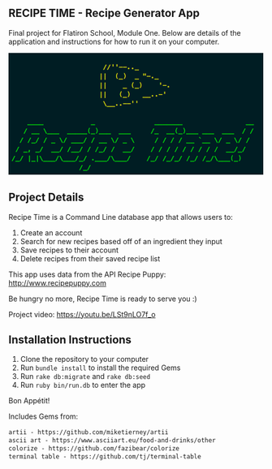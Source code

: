 RECIPE TIME - Recipe Generator App
------

Final project for Flatiron School, Module One. Below are details of the application and instructions for how to run it on your computer.

![recipe time welcome screen](https://github.com/adriennemiller/module-one-final-project-guidelines-seattle-web-career-021819/blob/master/recipe-time.png)

Project Details
------

Recipe Time is a Command Line database app that allows users to:
1. Create an account
2. Search for new recipes based off of an ingredient they input
3. Save recipes to their account
4. Delete recipes from their saved recipe list

This app uses data from the API Recipe Puppy: http://www.recipepuppy.com 

Be hungry no more, Recipe Time is ready to serve you :)

Project video: https://youtu.be/LSt9nLO7f_o 

Installation Instructions
-------------------------------------

1. Clone the repository to your computer
2. Run ```bundle install``` to install the required Gems
3. Run ```rake db:migrate``` and ```rake db:seed```
4. Run ```ruby bin/run.db``` to enter the app

Bon Appétit!

Includes Gems from: 
```
artii - https://github.com/miketierney/artii 
ascii art - https://www.asciiart.eu/food-and-drinks/other 
colorize - https://github.com/fazibear/colorize
terminal table - https://github.com/tj/terminal-table
```
